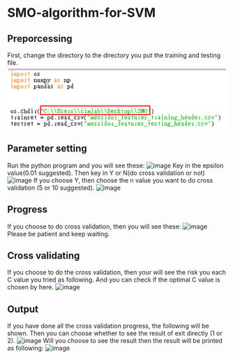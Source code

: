 # SMO-algorithm-for-SVM
## Preporcessing
First, change the directory to the directory you put the training and testing file. 
![image](/readme_photo/p01.PNG)
## Parameter setting
Run the python program and you will see these: 
![image]()
Key in the epsilon value(0.01 suggested). Then key in Y or N(do cross validation or not) 
![image]()
If you choose Y, then choose the n value you want to do cross validation (5 or 10 suggested). 
![image]()
## Progress
If you choose to do cross validation, then you will see these: 
![image]()
Please be patient and keep waiting. 
## Cross validating
If you choose to do the cross validation, then your will see the risk you each C value you tried as following. And you can check if the optimal C value is chosen by here. 
![image]()
## Output
If you have done all the cross validation progress, the following will be shown. Then you can choose whether to see the result of exit directly (1 or 2). 
![image]()
Will you choose to see the result then the result will be printed as following: 
![image]()
